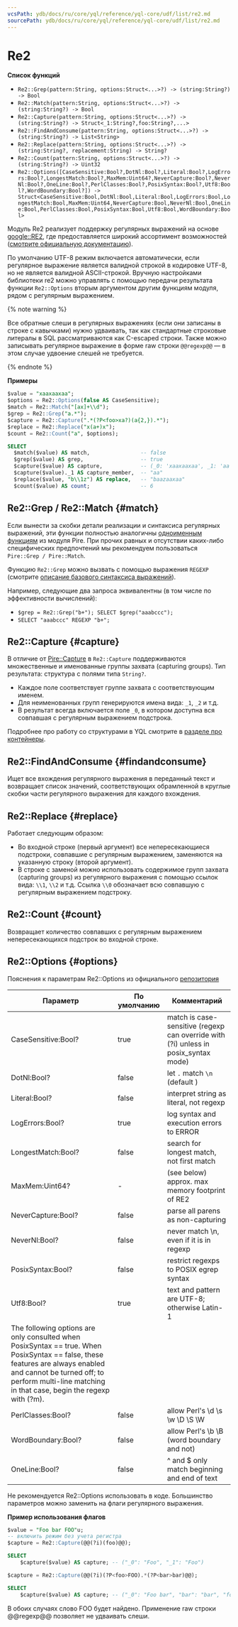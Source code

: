 ```yaml
---
vcsPath: ydb/docs/ru/core/yql/reference/yql-core/udf/list/re2.md
sourcePath: ydb/docs/ru/core/yql/reference/yql-core/udf/list/re2.md
---
```

# Re2

**Список функций**

* ```Re2::Grep(pattern:String, options:Struct<...>?) -> (string:String?) -> Bool```
* ```Re2::Match(pattern:String, options:Struct<...>?) -> (string:String?) -> Bool```
* ```Re2::Capture(pattern:String, options:Struct<...>?) -> (string:String?) -> Struct<_1:String?,foo:String?,...>```
* ```Re2::FindAndConsume(pattern:String, options:Struct<...>?) -> (string:String?) -> List<String>```
* ```Re2::Replace(pattern:String, options:Struct<...>?) -> (string:String?, replacement:String) -> String?```
* ```Re2::Count(pattern:String, options:Struct<...>?) -> (string:String?) -> Uint32```
* ```Re2::Options([CaseSensitive:Bool?,DotNl:Bool?,Literal:Bool?,LogErrors:Bool?,LongestMatch:Bool?,MaxMem:Uint64?,NeverCapture:Bool?,NeverNl:Bool?,OneLine:Bool?,PerlClasses:Bool?,PosixSyntax:Bool?,Utf8:Bool?,WordBoundary:Bool?]) -> Struct<CaseSensitive:Bool,DotNl:Bool,Literal:Bool,LogErrors:Bool,LongestMatch:Bool,MaxMem:Uint64,NeverCapture:Bool,NeverNl:Bool,OneLine:Bool,PerlClasses:Bool,PosixSyntax:Bool,Utf8:Bool,WordBoundary:Bool>```

Модуль Re2 реализует поддержку регулярных выражений на основе [google::RE2](https://github.com/google/re2), где предоставляется широкий ассортимент возможностей ([смотрите официальную документацию](https://github.com/google/re2/wiki/Syntax)).

По умолчанию UTF-8 режим включается автоматически, если регулярное выражение является валидной строкой в кодировке UTF-8, но не является валидной ASCII-строкой. Вручную настройками библиотеки re2 можно управлять с помощью передачи результата функции `Re2::Options` вторым аргументом другим функциям модуля, рядом с регулярным выражением.

{% note warning %}

Все обратные слеши в регулярных выражениях (если они записаны в строке с кавычками) нужно удваивать, так как стандартные строковые литералы в SQL рассматриваются как С-escaped строки. Также можно записывать регулярное выражение в форме raw строки `@@regexp@@` — в этом случае удвоение слешей не требуется.

{% endnote %}

**Примеры**

```sql
$value = "xaaxaaxaa";
$options = Re2::Options(false AS CaseSensitive);
$match = Re2::Match("[ax]+\\d");
$grep = Re2::Grep("a.*");
$capture = Re2::Capture(".*(?P<foo>xa?)(a{2,}).*");
$replace = Re2::Replace("x(a+)x");
$count = Re2::Count("a", $options);

SELECT
  $match($value) AS match,                -- false
  $grep($value) AS grep,                  -- true
  $capture($value) AS capture,            -- (_0: 'xaaxaaxaa', _1: 'aa', foo: 'x')
  $capture($value)._1 AS capture_member,  -- "aa"
  $replace($value, "b\\1z") AS replace,   -- "baazaaxaa"
  $count($value) AS count;                -- 6
```

## Re2::Grep / Re2::Match {#match}

Если вынести за скобки детали реализации и синтаксиса регулярных выражений, эти функции полностью аналогичны [одноименным функциям](pire.md#match) из модуля Pire. При прочих равных и отсутствии каких-либо специфических предпочтений мы рекомендуем пользоваться `Pire::Grep / Pire::Match`.

Функцию `Re2::Grep` можно вызвать с помощью выражения `REGEXP` (смотрите [описание базового синтаксиса выражений](../../syntax/expressions.md#regexp)).

Например, следующие два запроса эквивалентны (в том числе по эффективности вычислений):

* ```$grep = Re2::Grep("b+"); SELECT $grep("aaabccc");```
* ```SELECT "aaabccc" REGEXP "b+";```

## Re2::Capture {#capture}

В отличие от [Pire::Capture](pire.md#capture) в `Re2::Capture` поддерживаются множественные и именованные группы захвата (capturing groups).
Тип результата: структура с полями типа `String?`.

* Каждое поле соответствует группе захвата с соответствующим именем.
* Для неименованных групп генерируются имена вида: `_1`, `_2` и т.д.
* В результат всегда включается поле `_0`, в котором доступна вся совпавшая с регулярным выражением подстрока.

Подробнее про работу со структурами в YQL смотрите в [разделе про контейнеры](../../types/containers.md).

## Re2::FindAndConsume {#findandconsume}

Ищет все вхождения регулярного выражения в переданный текст и возвращает список значений, соответствующих обрамленной в круглые скобки части регулярного выражения для каждого вхождения.

## Re2::Replace {#replace}

Работает следующим образом:

* Во входной строке (первый аргумент) все непересекающиеся подстроки, совпавшие с регулярным выражением, заменяются на указанную строку (второй аргумент).
* В строке с заменой можно использовать содержимое групп захвата (capturing groups) из регулярного выражения с помощью ссылок вида: `\\1`, `\\2` и т.д. Ссылка `\\0` обозначает всю совпавшую с регулярным выражением подстроку.

## Re2::Count {#count}

Возвращает количество совпавших с регулярным выражением непересекающихся подстрок во входной строке.

## Re2::Options {#options}

Пояснения к параметрам Re2::Options из официального [репозитория](https://github.com/google/re2/blob/main/re2/re2.h#L595-L617)

| Параметр                                                                                                                                                                                                                                | По умолчанию | Комментарий                                                                         |
|-----------------------------------------------------------------------------------------------------------------------------------------------------------------------------------------------------------------------------------------|----------|-------------------------------------------------------------------------------------|
| CaseSensitive:Bool?                                                                                                                                                                                                                     | true     | match is case-sensitive (regexp can override with (?i) unless in posix_syntax mode) |
| DotNl:Bool?                                                                                                                                                                                                                             | false    | let `.` match `\n` (default )                                                       |
| Literal:Bool?                                                                                                                                                                                                                           | false    | interpret string as literal, not regexp                                             |
| LogErrors:Bool?                                                                                                                                                                                                                         | true     | log syntax and execution errors to ERROR                                            |
| LongestMatch:Bool?                                                                                                                                                                                                                      | false    | search for longest match, not first match                                           |
| MaxMem:Uint64?                                                                                                                                                                                                                          | -        | (see below)  approx. max memory footprint of RE2                                    |
| NeverCapture:Bool?                                                                                                                                                                                                                      | false    | parse all parens as non-capturing                                                   |
| NeverNl:Bool?                                                                                                                                                                                                                           | false    | never match \n, even if it is in regexp                                             |
| PosixSyntax:Bool?                                                                                                                                                                                                                       | false    | restrict regexps to POSIX egrep syntax                                              |
| Utf8:Bool?                                                                                                                                                                                                                              | true     | text and pattern are UTF-8; otherwise Latin-1                                       |
| The following options are only consulted when PosixSyntax == true. <bt>When PosixSyntax == false, these features are always enabled and cannot be turned off; to perform multi-line matching in that case, begin the regexp with (?m).               ||
| PerlClasses:Bool?                                                                                                                                                                                                                       | false    | allow Perl's \d \s \w \D \S \W                                                      |
| WordBoundary:Bool?                                                                                                                                                                                                                      | false    | allow Perl's \b \B (word boundary and not)                                          |
| OneLine:Bool?                                                                                                                                                                                                                           | false    | ^ and $ only match beginning and end of text                                        |

Не рекомендуется Re2::Options использовать в коде. Большинство параметров можно заменить на флаги регулярного выражения.

**Пример использования флагов**

```sql
$value = "Foo bar FOO"u;
-- включить режим без учета регистра
$capture = Re2::Capture(@@(?i)(foo)@@);

SELECT
    $capture($value) AS capture; -- ("_0": "Foo", "_1": "Foo")

$capture = Re2::Capture(@@(?i)(?P<foo>FOO).*(?P<bar>bar)@@);

SELECT
    $capture($value) AS capture; -- ("_0": "Foo bar", "bar": "bar", "foo": "Foo")
```

В обоих случаях слово FOO будет найдено. Применение raw строки @@regexp@@ позволяет не удваивать слеши.
